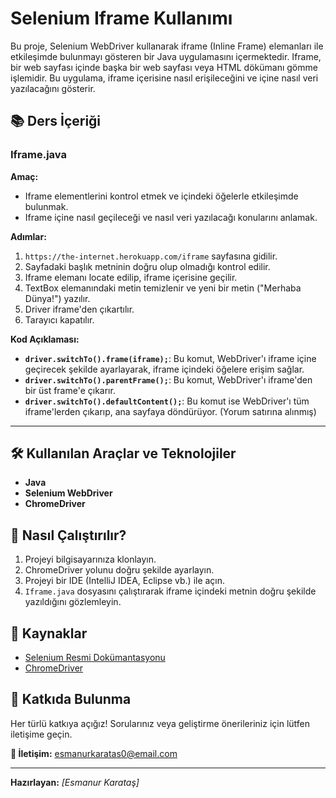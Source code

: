 # Selenium Iframe Kullanımı

Bu proje, Selenium WebDriver kullanarak iframe (Inline Frame) elemanları ile etkileşimde bulunmayı gösteren bir Java uygulamasını içermektedir. Iframe, bir web sayfası içinde başka bir web sayfası veya HTML dökümanı gömme işlemidir. Bu uygulama, iframe içerisine nasıl erişileceğini ve içine nasıl veri yazılacağını gösterir.

## 📚 Ders İçeriği

### **Iframe.java**

**Amaç:**
- Iframe elementlerini kontrol etmek ve içindeki öğelerle etkileşimde bulunmak.
- Iframe içine nasıl geçileceği ve nasıl veri yazılacağı konularını anlamak.

**Adımlar:**
1. `https://the-internet.herokuapp.com/iframe` sayfasına gidilir.
2. Sayfadaki başlık metninin doğru olup olmadığı kontrol edilir.
3. Iframe elemanı locate edilip, iframe içerisine geçilir.
4. TextBox elemanındaki metin temizlenir ve yeni bir metin ("Merhaba Dünya!") yazılır.
5. Driver iframe'den çıkartılır.
6. Tarayıcı kapatılır.

**Kod Açıklaması:**
- **`driver.switchTo().frame(iframe);`**: Bu komut, WebDriver'ı iframe içine geçirecek şekilde ayarlayarak, iframe içindeki öğelere erişim sağlar.
- **`driver.switchTo().parentFrame();`**: Bu komut, WebDriver'ı iframe'den bir üst frame'e çıkarır.
- **`driver.switchTo().defaultContent();`**: Bu komut ise WebDriver'ı tüm iframe'lerden çıkarıp, ana sayfaya döndürüyor. (Yorum satırına alınmış)

---

## 🛠️ Kullanılan Araçlar ve Teknolojiler
- **Java**
- **Selenium WebDriver**
- **ChromeDriver**

## 🚀 Nasıl Çalıştırılır?
1. Projeyi bilgisayarınıza klonlayın.
2. ChromeDriver yolunu doğru şekilde ayarlayın.
3. Projeyi bir IDE (IntelliJ IDEA, Eclipse vb.) ile açın.
4. `Iframe.java` dosyasını çalıştırarak iframe içindeki metnin doğru şekilde yazıldığını gözlemleyin.

## 📄 Kaynaklar
- [Selenium Resmi Dokümantasyonu](https://www.selenium.dev/documentation/en/)
- [ChromeDriver](https://sites.google.com/a/chromium.org/chromedriver/)

## 🤝 Katkıda Bulunma
Her türlü katkıya açığız! Sorularınız veya geliştirme önerileriniz için lütfen iletişime geçin.

**📧 İletişim:** esmanurkaratas0@email.com

---

**Hazırlayan:** *[Esmanur Karataş]*  
